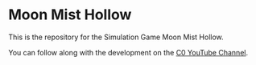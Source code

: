 # Moon Mist Hollow

This is the repository for the Simulation Game Moon Mist Hollow.

You can follow along with the development on the [C0 YouTube Channel](https://www.youtube.com/channel/UCP07tTiUbQ3WBFHXiScUlUA).